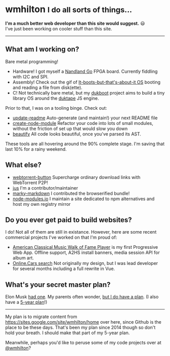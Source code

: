 <!--
title: wmhilton
-->

<h1>wmhilton
<small> I do all sorts of things...</small>
</h1>

**I'm a much better web developer than this site would suggest.** :smiley:
<br>I've just been working on cooler stuff than this site.

<hr>

## What am I working on?

Bare metal programming!
- Hardware! I got myself a [Nandland Go](https://www.nandland.com/goboard) FPGA board. Currently fiddling with I2C and SPI.
- Assembly! Check out the gif of [It-boots-but-that's-about-it OS](https://github.com/wmhilton/boots) booting and reading a file from disk(ette).
- C! Not technically bare metal, but my [dukboot](https://gitlab.com/dukboot/dukboot) project aims to build a tiny library OS around the [duktape](http://duktape.org) JS engine.

Prior to that, I was on a tooling binge. Check out:

- [update-readme](https://github.com/update-readme/update-readme) Auto-generate (and maintain!) your next README file
- [create-node-module](https://github.com/wmhilton/create-node-module#js) Refactor your code into lots of small modules, without the friction of set up that would slow you down
- [beautify](https://github.com/wmhilton/beautify) All code looks beautiful, once you've parsed its AST.

These tools are all hovering around the 90% complete stage. I'm saving that last 10% for a rainy weekend.

## What else?

- [webtorrent-button](https://github.com/wmhilton/download-with-webtorrent-button) Supercharge ordinary download links with WebTorrent P2P!
- [jus](https://github.com/jus/jus) I'm a contributor/maintainer
- [marky-markdown](https://github.com/npm/marky-markdown) I contributed the browserified bundle!
- [node-modules.io](https://node-modules.io) I maintain a site dedicated to npm alternatives and host my own registry mirror

## Do you ever get paid to build websites?

I do! Not all of them are still in existance. However, here are some recent commercial projects I've worked on that I'm proud of:

- [American Classical Music Walk of Fame Player](https://app.classicalwalkoffame.net/) is my first Progressive Web App.
Offline support, A2HS install banners, media session API for album art.
- [Online.Cars search](http://patent.online.cars/) Not originally my design, but I was lead developer for several months including a full rewrite in Vue.

## What's your secret master plan?

Elon Musk [had one](https://www.tesla.com/blog/secret-tesla-motors-master-plan-just-between-you-and-me).
My parents often wonder, [but I do have a plan](https://github.com/project-leibniz/master-plan).
(I also have a [5-year plan](https://github.com/wmhilton/modload#5-year-plan)!)


<hr>

My plan is to migrate content from <https://sites.google.com/site/wmhilton/home> over here, since Github is the place to be these days. That's been my plan since 2014 though so don't hold your breath. I should make that part of my 5-year plan.

Meanwhile, perhaps you'd like to peruse some of my code projects over at [@wmhilton](https://github.com/wmhilton)?

<script async src="//pagead2.googlesyndication.com/pagead/js/adsbygoogle.js"></script>
<script>
  (adsbygoogle = window.adsbygoogle || []).push({
    google_ad_client: "ca-pub-2801081832848971",
    enable_page_level_ads: true
  });
</script>